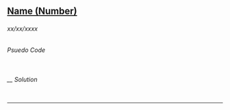 ## [Name (Number)](Leetcode)
###### *xx/xx/xxxx*


###### Psuedo Code
``` 

```

###### __ Solution
```

```



---